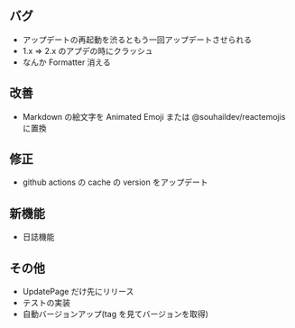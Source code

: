 ## バグ

-   アップデートの再起動を渋るともう一回アップデートさせられる
-   1.x => 2.x のアプデの時にクラッシュ
-   なんか Formatter 消える

## 改善

-   Markdown の絵文字を Animated Emoji または @souhaildev/reactemojis に置換

## 修正

-   github actions の cache の version をアップデート

## 新機能

-   日誌機能

## その他

-   UpdatePage だけ先にリリース
-   テストの実装
-   自動バージョンアップ(tag を見てバージョンを取得)
